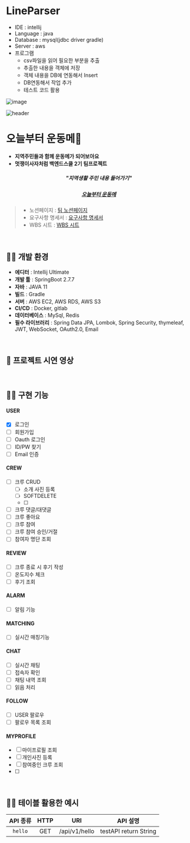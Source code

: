 # LineParser

* IDE : intellij
* Language : java
* Database : mysql(jdbc driver gradle)
* Server : aws
* 프로그램
    * csv파일을 읽어 필요한 부분을 추출
    * 추출한 내용을 객체에 저장
    * 객체 내용을 DB에 연동해서 Insert
    * DB연동해서 작업 추가 
    * 테스트 코드 활용
    
![image](https://user-images.githubusercontent.com/49141751/209630586-be6fa917-368e-45c0-9a3b-d0713e9ace80.png)


![header](https://capsule-render.vercel.app/api?type=waving&color=gradient&height=300&section=header&text=오늘부터%20운동메💪&fontSize=70)

# 오늘부터 운동메💪
* **지역주민들과 함께 운동메가 되어보아요**
* **멋쟁이사자처럼 백엔드스쿨 2기 팀프로젝트**

##### <div align = "center"> "지역생활 주민 내용 들어가기" </div>
##### <div align = "center"> <a href="naver.com">오늘부터 운동메</a> </div>


> * 노션페이지 : <a href="https://www.notion.so/b8ea6992ef3b4cc4896edf2079378234">팀 노션페이지</a>
> * 요구사항 명세서 : <a href="https://www.notion.so/b8ea6992ef3b4cc4896edf2079378234">요구사항 명세서</a>
> * WBS 시트 : <a href="https://docs.google.com/spreadsheets/d/1NuQwSfQaIN8C239ZupzHOgX0bKoQoHQWYkoj8PyC1Ps/edit?usp=sharing">WBS 시트</a>
<br>


## 🏋️‍♀️ 개발 환경

* **에디터** : Intellij Ultimate
* **개발 툴** : SpringBoot 2.7.7
* **자바** : JAVA 11
* **빌드** : Gradle
* **서버** : AWS EC2, AWS RDS, AWS S3
* **CI/CD** : Docker, gitlab
* **데이터베이스** : MySql, Redis
* **필수 라이브러리** : Spring Data JPA, Lombok, Spring Security, thymeleaf, JWT, WebSocket, OAuth2.0, Email


<br>

## 🤾‍ 프로젝트 시연 영상

<br>

## 🏄‍♂️ 구현 기능

#### USER 
- [x] 로그인
- [ ] 회원가입
- [ ] Oauth 로그인
- [ ] ID/PW 찾기
- [ ] Email 인증

#### CREW
- [ ] 크루 CRUD
   - [ ] 소개 사진 등록
   - [ ] SOFTDELETE
   - [ ] 
- [ ] 크루 댓글/대댓글
- [ ] 크루 좋아요
- [ ] 크루 참여
- [ ] 크루 참여 승인/거절
- [ ] 참여자 명단 조회

#### REVIEW
- [ ] 크루 종료 시 후기 작성
- [ ] 온도지수 체크
- [ ] 후기 조회

#### ALARM
- [ ] 알림 기능

#### MATCHING
- [ ] 실시간 매칭기능

#### CHAT
- [ ] 실시간 채팅
- [ ] 접속자 확인
- [ ] 채팅 내역 조회
- [ ] 읽음 처리

#### FOLLOW
- [ ] USER 팔로우
- [ ] 팔로우 목록 조회

#### MYPROFILE
- [ ] 마이프로필 조회
- [ ] 개인사진 등록
- [ ] 참여중인 크루 조회
- [ ] 


<br>

## 🏌️‍♂️ 테이블 활용한 예시


|API 종류|HTTP|URI|API 설명|
|:-----:|:------------------:|:-----------------------------:|:-----------------------------:|
| `hello` | GET | /api/v1/hello | testAPI return String |


<br>

